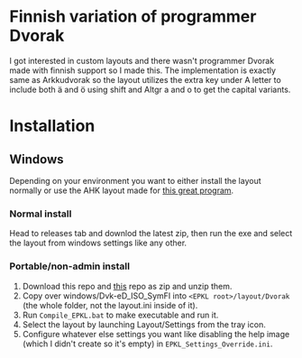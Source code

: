 # Finnish variation of programmer Dvorak 

I got interested in custom layouts and there wasn't programmer Dvorak made with finnish support so I made this.
The implementation is exactly same as Arkkudvorak so the layout utilizes the extra key under A letter to include both ä and ö using shift and Altgr a and o to get the capital variants.

# Installation

## Windows

Depending on your environment you want to either install the layout normally or use the AHK layout made for [this great program](https://github.com/DreymaR/BigBagKbdTrixPKL).

### Normal install

Head to releases tab and downlod the latest zip, then run the exe and select the layout from windows settings like any other.

### Portable/non-admin install

1. Download this repo and [this](https://github.com/DreymaR/BigBagKbdTrixPKL) repo as zip and unzip them. 
2. Copy over windows/Dvk-eD_ISO_SymFI into `<EPKL root>/layout/Dvorak` (the whole folder, not the layout.ini inside of it).
3. Run `Compile_EPKL.bat` to make executable and run it.
4. Select the layout by launching Layout/Settings from the tray icon.
5. Configure whatever else settings you want like disabling the help image (which I didn't create so it's empty) in `EPKL_Settings_Override.ini`.
